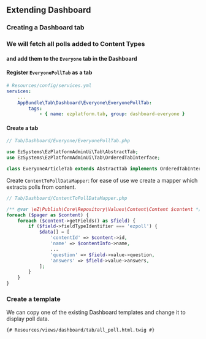 ## Extending Dashboard
### Creating a Dashboard tab


### We will fetch all polls added to Content Types
#### and add them to the `Everyone` tab in the Dashboard


#### Register `EveryonePollTab` as a tab
```yml
# Resources/config/services.yml
services:
    ...
    AppBundle\Tab\Dashboard\Everyone\EveryonePollTab:
        tags:
            - { name: ezplatform.tab, group: dashboard-everyone }
```


#### Create a tab
```php
// Tab/Dashboard/Everyone/EveryonePollTab.php

use EzSystems\EzPlatformAdminUi\Tab\AbstractTab;
use EzSystems\EzPlatformAdminUi\Tab\OrderedTabInterface;

class EveryoneArticleTab extends AbstractTab implements OrderedTabInterface
```


Create `ContentToPollDataMapper`: for ease of use we create a mapper which extracts polls from content.

```php
// Tab/Dashboard/ContentToPollDataMapper.php

/** @var \eZ\Publish\Core\Repository\Values\Content\Content $content */
foreach ($pager as $content) {
    foreach ($content->getFields() as $field) {
        if ($field->fieldTypeIdentifier === 'ezpoll') {
            $data[] = [
                'contentId' => $content->id,
                'name' => $contentInfo->name,
                ...
                'question' => $field->value->question,
                'answers' => $field->value->answers,
            ];
        }
    }
}

```


### Create a template
We can copy one of the existing Dashboard templates and change it to display poll data.

```twig
{# Resources/views/dashboard/tab/all_poll.html.twig #}

```
